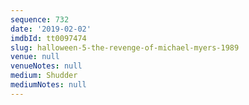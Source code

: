 ```yaml
---
sequence: 732
date: '2019-02-02'
imdbId: tt0097474
slug: halloween-5-the-revenge-of-michael-myers-1989
venue: null
venueNotes: null
medium: Shudder
mediumNotes: null
---
```


